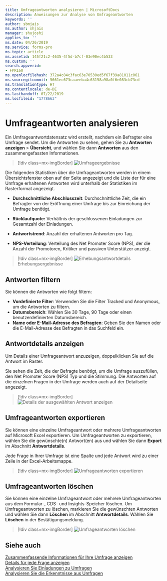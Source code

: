 ```yaml
---
title: Umfrageantworten analysieren | MicrosoftDocs
description: Anweisungen zur Analyse von Umfrageantworten
keywords: ''
author: sbmjais
ms.author: shjais
manager: shujoshi
applies_to: ''
ms.date: 04/26/2019
ms.service: forms-pro
ms.topic: article
ms.assetid: 145f21c2-4635-4f5d-b7cf-03e90ec4b533
ms.custom: ''
search.appverid:
- FPR160
ms.openlocfilehash: 372a4c84c3fac63e70530ed5f67f39a81011c061
ms.sourcegitcommit: 5661ec673caaeeba4c63158a98a0f6e083cb73cd
ms.translationtype: HT
ms.contentlocale: de-DE
ms.lasthandoff: 07/22/2019
ms.locfileid: "1778663"
---
```

# <a name="analyze-survey-responses"></a>Umfrageantworten analysieren



Ein Umfrageantwortdatensatz wird erstellt, nachdem ein Befragter eine Umfrage sendet. Um die Antworten zu sehen, gehen Sie zu **Antworten anzeigen** &gt; **Übersicht**, und wählen Sie dann **Antworten** aus den zusammengefassten Informationen.

> [!div class=mx-imgBorder]
> ![Umfrageergebnisse](media/survey-responses.png "Umfrageergebnisse")

Die folgenden Statistiken über die Umfrageantworten werden in einem Übersichtsfenster oben auf der Seite angezeigt und die Liste der für eine Umfrage erhaltenen Antworten wird unterhalb der Statistiken im Rasterformat angezeigt.

- **Durchschnittliche Abschlusszeit**: Durchschnittliche Zeit, die ein Befragter von der Eröffnung einer Umfrage bis zur Einreichung der Umfrage benötigt.

- **Rücklaufquote:** Verhältnis der geschlossenen Einladungen zur Gesamtzahl der Einladungen.

- **Antwortstrend**: Anzahl der erhaltenen Antworten pro Tag.

- **NPS-Verteilung**: Verteilung des Net Promoter Score (NPS), der die Anzahl der Promotoren, Kritiker und passiven Unterstützer anzeigt.

> [!div class=mx-imgBorder]
> ![Erhebungsantwortdetails](media/survey-responses-details.png "Erhebungsantwortdetails")Erhebungsergebnisse

## <a name="filter-responses"></a>Antworten filtern

Sie können die Antworten wie folgt filtern:
- **Vordefinierte Filter**: Verwenden Sie die Filter Tracked und Anonymous, um die Antworten zu filtern.
- **Datumsbereich**: Wählen Sie 30 Tage, 90 Tage oder einen benutzerdefinierten Datumsbereich.
- **Name oder E-Mail-Adresse des Befragten**: Geben Sie den Namen oder die E-Mail-Adresse des Befragten in das Suchfeld ein.

## <a name="view-response-details"></a>Antwortdetails anzeigen

Um Details einer Umfrageantwort anzuzeigen, doppelklicken Sie auf die Antwort im Raster.

Sie sehen die Zeit, die der Befragte benötigt, um die Umfrage auszufüllen, den Net Promoter Score (NPS) Typ und die Stimmung. Die Antworten auf die einzelnen Fragen in der Umfrage werden auch auf der Detailseite angezeigt. 

> [!div class=mx-imgBorder]
> ![Details der ausgewählten Antwort anzeigen ](media/response-details.png "Details der ausgewählten Antwort anzeigen ")

## <a name="export-survey-responses"></a>Umfrageantworten exportieren

Sie können eine einzelne Umfrageantwort oder mehrere Umfrageantworten auf Microsoft Excel exportieren. Um Umfrageantworten zu exportieren, wählen Sie die gewünschte(n) Antwort(en) aus und wählen Sie dann **Export** im Abschnitt **Antwortdetails**.

Jede Frage in Ihrer Umfrage ist eine Spalte und jede Antwort wird zu einer Zeile in der Excel-Arbeitsmappe. 

> [!div class=mx-imgBorder]
> ![Umfrageantworten exportieren](media/export-survey-response.png "Umfrageantworten exportieren")

## <a name="delete-survey-responses"></a>Umfrageantworten löschen

Sie können eine einzelne Umfrageantwort oder mehrere Umfrageantworten aus dem Formular-, CDS- und Insights-Speicher löschen. Um Umfrageantworten zu löschen, markieren Sie die gewünschten Antworten und wählen Sie dann **Löschen** im Abschnitt **Antwortdetails**. Wählen Sie **Löschen** in der Bestätigungsmeldung.

> [!div class=mx-imgBorder]
> ![Umfrageantworten löschen](media/delete-survey-invite.png "Umfrageantworten löschen")

## <a name="see-also"></a>Siehe auch

[Zusammenfassende Informationen für Ihre Umfrage anzeigen](view-summary-information.md)<br>
[Details für jede Frage anzeigen](view-details-each-question.md)<br>
[Analysieren Sie Einladungen zu Umfragen](analyze-survey-invitations.md)<br>
[Analysieren Sie die Erkenntnisse aus Umfragen](analyze-survey-insights.md)

